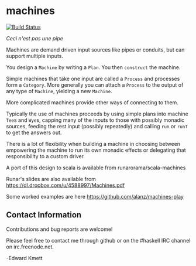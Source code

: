machines
========

[![Build Status](https://secure.travis-ci.org/ekmett/machines.png?branch=master)](http://travis-ci.org/ekmett/machines)

*Ceci n'est pas une pipe*

Machines are demand driven input sources like pipes or conduits, but can support multiple inputs.

You design a `Machine` by writing a `Plan`. You then `construct` the machine.

Simple machines that take one input are called a `Process` and processes form a `Category`. More generally you can attach a
`Process` to the output of any type of `Machine`, yielding a new `Machine`.

More complicated machines provide other ways of connecting to them.

Typically the use of machines proceeds by using simple plans into machine `Tee`s and `Wye`s, capping many of the inputs to
those with possibly monadic sources, feeding the rest input (possibly repeatedly) and calling `run` or `runT` to get the
answers out.

There is a lot of flexibility when building a machine in choosing between empowering the machine to run its own monadic effects
or delegating that responsibility to a custom driver.

A port of this design to scala is available from runarorama/scala-machines

Runar's slides are also available from https://dl.dropbox.com/u/4588997/Machines.pdf

Some worked examples are here https://github.com/alanz/machines-play

Contact Information
-------------------

Contributions and bug reports are welcome!

Please feel free to contact me through github or on the #haskell IRC channel on irc.freenode.net.

-Edward Kmett
